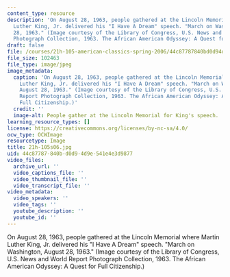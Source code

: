 ```yaml
---
content_type: resource
description: 'On August 28, 1963, people gathered at the Lincoln Memorial where Martin
  Luther King, Jr. delivered his "I Have A Dream" speech. "March on Washington, August
  28, 1963." (Image courtesy of the Library of Congress, U.S. News and World Report
  Photograph Collection, 1963. The African American Odyssey: A Quest for Full Citizenship.)'
draft: false
file: /courses/21h-105-american-classics-spring-2006/44c87787840bd0d94d9e541e4e3d9877_21h-105s06.jpg
file_size: 102463
file_type: image/jpeg
image_metadata:
  caption: 'On August 28, 1963, people gathered at the Lincoln Memorial where Martin
    Luther King, Jr. delivered his "I Have A Dream" speech. "March on Washington,
    August 28, 1963." (Image courtesy of the Library of Congress, U.S. News and World
    Report Photograph Collection, 1963. The African American Odyssey: A Quest for
    Full Citizenship.)'
  credit: ''
  image-alt: People gather at the Lincoln Memorial for King's speech.
learning_resource_types: []
license: https://creativecommons.org/licenses/by-nc-sa/4.0/
ocw_type: OCWImage
resourcetype: Image
title: 21h-105s06.jpg
uid: 44c87787-840b-d0d9-4d9e-541e4e3d9877
video_files:
  archive_url: ''
  video_captions_file: ''
  video_thumbnail_file: ''
  video_transcript_file: ''
video_metadata:
  video_speakers: ''
  video_tags: ''
  youtube_description: ''
  youtube_id: ''
---
```

On August 28, 1963, people gathered at the Lincoln Memorial where Martin Luther King, Jr. delivered his "I Have A Dream" speech. "March on Washington, August 28, 1963." (Image courtesy of the Library of Congress, U.S. News and World Report Photograph Collection, 1963. The African American Odyssey: A Quest for Full Citizenship.)